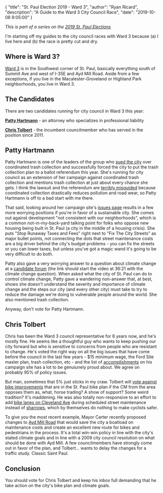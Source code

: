 {
	"title": "St. Paul Election 2019 - Ward 3",
	"author": "Ryan Ricard",
	"description": "A Guide to the Ward 3 City Council Race",
	"date":  "2019-10-08 9:05:00"
}

*This is part of a series on the [2019 St. Paul Elections](https://firewally.net/post/st-paul-election-guide-2019)*

I'm starting off my guides to the city council races with Ward 3 because (a) I live here and (b) the race is pretty cut and dry. 

## Where is Ward 3?

[Ward 3](https://www.arcgis.com/apps/MapSeries/index.html?appid=52051e36d5054be09480a256803c07c8) is in the Southwest corner of St. Paul, basically everything south of Summit Ave and west of I-35E and Ayd Mill Road. Aside from a few exceptions, if you live in the Macalester-Groveland or Highland Park neighborhoods, you live in Ward 3.  

## The Candidates

There are two candidates running for city council in Ward 3 this year:

[**Patty Hartmann**](https://pattyhartmannward3.com/about/) - an attorney who specializes in professional liability

[**Chris Tolbert**](https://www.christolbertmn.com/) - the incumbent councilmember who has served in the position since 2011. 

## Patty Hartmann

Patty Hartmann is one of the leaders of the group who [sued the city](https://www.mprnews.org/story/2018/11/21/trash-plan-opponents-announce-plan-to-sue-st-paul) over coordinated trash collection and successfully forced the city to put the trash collection plan to a ballot referendum this year. She's running for city council as an extension of her campaign against coordinated trash collection and mentions trash collection at just about every chance she gets. I think the lawsuit and the referendum are [terribly misguided](https://firewally.net/post/the-trash-post) because coordinated collection drastically reduces pollution and road wear, so Patty Hartmann is off to a bad start with me there. 

That said, looking around her campaign site's [issues page](https://pattyhartmannward3.com/priorities/) results in a few more worrying positions if you're in favor of a sustainable city. She comes out against development "not consistent with our neighborhoods", which is a common not-in-my-back-yard talking point for folks who oppose new housing being built in St. Paul (a city in the middle of a housing crisis). She puts "Stop Runaway Taxes and Fees" right next to "Fix The City Streets" as major bullet points, not connecting the dots that street maintenance costs are a big driver behind the city's budget problems - you can fix the streets or you can lower taxes, but unless you've got a magic wand it's going to be very difficult to do both. 

Patty also gave a very worrying answer to a question about climate change at a [candidate forum](https://www.youtube.com/watch?v=b-Q1yVVOa-Y&feature=youtu.be&t=2181) (the link should start the video at 36:21 with the climate change question). When asked what the city of St. Paul can do to control climate change, Patty gave a wandering non-answer that, at best, shows she doesn't understand the severity and importance of climate change and the steps our city (and every other city) must take to try to reduce the damage we're doing to vulnerable people around the world. She also mentioned trash collection. 

Anyway, don't vote for Patty Hartmann. 

## Chris Tolbert

Chris has been the Ward 3 council representative for 8 years now, and he's mostly fine. He seems like a thoughtful guy who wants to keep pushing our city forward but who is sensitive to concerns from people who are resistant to change. He's voted the right way on all the big issues that have come before the council in the last few years - $15 minimum wage, the Ford Site master plan, trash collection, etc - and the list of [accomplishments](https://www.christolbertmn.com/accomplishments) on his campaign site has a lot to be genuiunely proud about. We agree on probably 95% of policy issues. 

But man, sometimes that 5% just sticks in my craw. Tolbert will [vote against bike improvements](https://twitter.com/mikesonn/status/1030171260666490880) that are in the St. Paul bike plan if the CM from the area opposes them as, what, horse trading? A show of support? Some weird tradition? It's maddening. He was also totally non-responsive to an effort to add [bike lanes on Cleveland Ave](https://twitter.com/BLongStPaul/status/1116707062103326725) during scheduled street maintenance instead of [sharrows](https://en.wikipedia.org/wiki/Shared_lane_marking), which by themselves do nothing to make cyclists safer. 

To give you the most recent example, Mayor Carter recently proposed changes to [Ayd Mill Road](http://tcsidewalks.blogspot.com/2019/08/open-letter-to-thesaint-paul-city.html) that would save the city a boatload on maintenance costs and create an excellent new route for bikes and pedestrians in the process. It's a total win-win policy in line with the city's stated climate goals and in line with a 2009 city council resolution on what should be done with Ayd Mill. A few councilmembers have strongly come out in favor of the plan, and Tolbert... wants to delay the changes for a traffic study. Classic Saint Paul. 

## Conclusion

You should vote for Chris Tolbert and keep his inbox full demanding that he take action on the city's bike plan and climate goals.